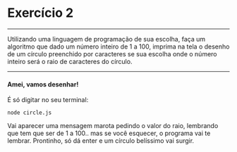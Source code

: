 # Exercício 2
------------
Utilizando uma linguagem de programação de sua escolha, faça um algoritmo que dado um número inteiro de 1 a 100, imprima na tela o desenho de um círculo preenchido por caracteres se sua escolha onde o número inteiro será o raio de caracteres do círculo.

------------

#### Amei, vamos desenhar!
É só digitar no seu terminal:

`node circle.js`

Vai aparecer uma mensagem marota pedindo o valor do raio, lembrando que tem que ser de 1 a 100.. mas se você esquecer, o programa vai te lembrar.
Prontinho, só dá enter e um círculo belíssimo vai surgir.